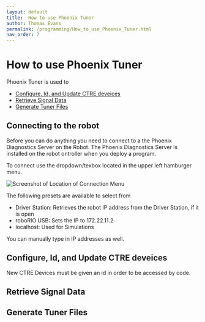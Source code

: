 ```yaml
---
layout: default
title:  How to use Phoenix Tuner
author: Thomas Evans
permalink: /programming/How_to_use_Phoenix_Tuner.html
nav_order: 7
---
```


# How to use Phoenix Tuner

Phoenix Tuner is used to 
<ul>
    <li><a href="#Conf"> Configure, Id, and Update CTRE deveices </a></li>
    <li><a href="#Signal"> Retrieve Signal Data </a></li>
    <li><a href="#Tuner"> Generate Tuner Files </a></li>
           
</ul>

## Connecting to the robot

Before you can do anything you need to connect to a the Phoenix Diagnostics Server on the Robot. The Phoenix Diagnostics Server is installed on the robot ontroller when you deploy a program. 

To connect use the dropdown/texbox located in the upper left hamburger menu.

![Screenshot of Location of Connection Menu](/images/tuner-x-connecting.png)

The following presets are available to select from

- Driver Station: Retrieves the robot IP address from the Driver Station, if it is open
- roboRIO USB: Sets the IP to <span class ="pre">172.22.11.2<span>
- localhost: Used for Simulations

You can manually type in IP addresses as well.

<h2 id="Conf">Configure, Id, and Update CTRE deveices</h2>

New CTRE Devices must be given an id in order to be accessed by code. 


<h2 id="Signal">Retrieve Signal Data </h2>
<h2 id="Tuner">Generate Tuner Files</h2>